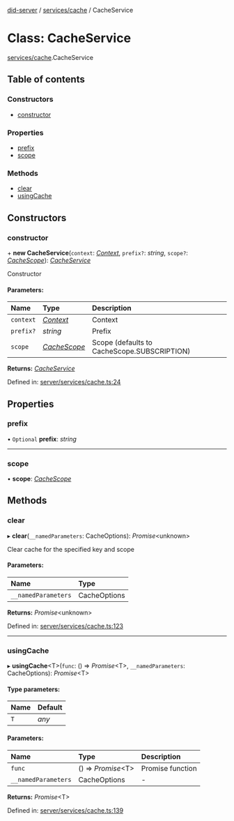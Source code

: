 [did-server](../README.md) / [services/cache](../modules/services_cache.md) / CacheService

# Class: CacheService

[services/cache](../modules/services_cache.md).CacheService

## Table of contents

### Constructors

- [constructor](services_cache.cacheservice.md#constructor)

### Properties

- [prefix](services_cache.cacheservice.md#prefix)
- [scope](services_cache.cacheservice.md#scope)

### Methods

- [clear](services_cache.cacheservice.md#clear)
- [usingCache](services_cache.cacheservice.md#usingcache)

## Constructors

### constructor

\+ **new CacheService**(`context`: [*Context*](graphql_context.context.md), `prefix?`: *string*, `scope?`: [*CacheScope*](../enums/services_cache.cachescope.md)): [*CacheService*](services_cache.cacheservice.md)

Constructor

#### Parameters:

Name | Type | Description |
:------ | :------ | :------ |
`context` | [*Context*](graphql_context.context.md) | Context   |
`prefix?` | *string* | Prefix   |
`scope` | [*CacheScope*](../enums/services_cache.cachescope.md) | Scope (defaults to CacheScope.SUBSCRIPTION)    |

**Returns:** [*CacheService*](services_cache.cacheservice.md)

Defined in: [server/services/cache.ts:24](https://github.com/Puzzlepart/did/blob/3af41116/server/services/cache.ts#L24)

## Properties

### prefix

• `Optional` **prefix**: *string*

___

### scope

• **scope**: [*CacheScope*](../enums/services_cache.cachescope.md)

## Methods

### clear

▸ **clear**(`__namedParameters`: CacheOptions): *Promise*<unknown\>

Clear cache for the specified key and scope

#### Parameters:

Name | Type |
:------ | :------ |
`__namedParameters` | CacheOptions |

**Returns:** *Promise*<unknown\>

Defined in: [server/services/cache.ts:123](https://github.com/Puzzlepart/did/blob/3af41116/server/services/cache.ts#L123)

___

### usingCache

▸ **usingCache**<T\>(`func`: () => *Promise*<T\>, `__namedParameters`: CacheOptions): *Promise*<T\>

#### Type parameters:

Name | Default |
:------ | :------ |
`T` | *any* |

#### Parameters:

Name | Type | Description |
:------ | :------ | :------ |
`func` | () => *Promise*<T\> | Promise function   |
`__namedParameters` | CacheOptions | - |

**Returns:** *Promise*<T\>

Defined in: [server/services/cache.ts:139](https://github.com/Puzzlepart/did/blob/3af41116/server/services/cache.ts#L139)

